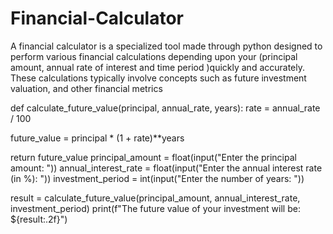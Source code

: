 # Financial-Calculator
A financial calculator is a specialized tool made through python designed to perform various financial calculations depending upon your (principal amount, annual rate of interest and time period )quickly and accurately. These calculations typically involve concepts such as future investment valuation, and other financial metrics

def calculate_future_value(principal, annual_rate, years):
    rate = annual_rate / 100
    

future_value = principal * (1 + rate)**years
    
return future_value
principal_amount = float(input("Enter the principal amount: "))
annual_interest_rate = float(input("Enter the annual interest rate (in %): "))
investment_period = int(input("Enter the number of years: "))

result = calculate_future_value(principal_amount, annual_interest_rate, investment_period)
print(f"The future value of your investment will be: ${result:.2f}")

